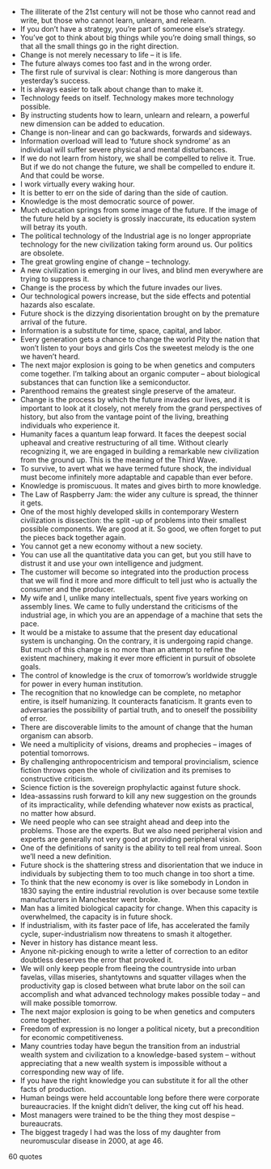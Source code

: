  - The illiterate of the 21st century will not be those who cannot read and write, but those who cannot learn, unlearn, and relearn.
 - If you don’t have a strategy, you’re part of someone else’s strategy.
 - You’ve got to think about big things while you’re doing small things, so that all the small things go in the right direction.
 - Change is not merely necessary to life – it is life.
 - The future always comes too fast and in the wrong order.
 - The first rule of survival is clear: Nothing is more dangerous than yesterday’s success.
 - It is always easier to talk about change than to make it.
 - Technology feeds on itself. Technology makes more technology possible.
 - By instructing students how to learn, unlearn and relearn, a powerful new dimension can be added to education.
 - Change is non-linear and can go backwards, forwards and sideways.
 - Information overload will lead to ‘future shock syndrome’ as an individual will suffer severe physical and mental disturbances.
 - If we do not learn from history, we shall be compelled to relive it. True. But if we do not change the future, we shall be compelled to endure it. And that could be worse.
 - I work virtually every waking hour.
 - It is better to err on the side of daring than the side of caution.
 - Knowledge is the most democratic source of power.
 - Much education springs from some image of the future. If the image of the future held by a society is grossly inaccurate, its education system will betray its youth.
 - The political technology of the Industrial age is no longer appropriate technology for the new civilization taking form around us. Our politics are obsolete.
 - The great growling engine of change – technology.
 - A new civilization is emerging in our lives, and blind men everywhere are trying to suppress it.
 - Change is the process by which the future invades our lives.
 - Our technological powers increase, but the side effects and potential hazards also escalate.
 - Future shock is the dizzying disorientation brought on by the premature arrival of the future.
 - Information is a substitute for time, space, capital, and labor.
 - Every generation gets a chance to change the world Pity the nation that won’t listen to your boys and girls Cos the sweetest melody is the one we haven’t heard.
 - The next major explosion is going to be when genetics and computers come together. I’m talking about an organic computer – about biological substances that can function like a semiconductor.
 - Parenthood remains the greatest single preserve of the amateur.
 - Change is the process by which the future invades our lives, and it is important to look at it closely, not merely from the grand perspectives of history, but also from the vantage point of the living, breathing individuals who experience it.
 - Humanity faces a quantum leap forward. It faces the deepest social upheaval and creative restructuring of all time. Without clearly recognizing it, we are engaged in building a remarkable new civilization from the ground up. This is the meaning of the Third Wave.
 - To survive, to avert what we have termed future shock, the individual must become infinitely more adaptable and capable than ever before.
 - Knowledge is promiscuous. It mates and gives birth to more knowledge.
 - The Law of Raspberry Jam: the wider any culture is spread, the thinner it gets.
 - One of the most highly developed skills in contemporary Western civilization is dissection: the split -up of problems into their smallest possible components. We are good at it. So good, we often forget to put the pieces back together again.
 - You cannot get a new economy without a new society.
 - You can use all the quantitative data you can get, but you still have to distrust it and use your own intelligence and judgment.
 - The customer will become so integrated into the production process that we will find it more and more difficult to tell just who is actually the consumer and the producer.
 - My wife and I, unlike many intellectuals, spent five years working on assembly lines. We came to fully understand the criticisms of the industrial age, in which you are an appendage of a machine that sets the pace.
 - It would be a mistake to assume that the present day educational system is unchanging. On the contrary, it is undergoing rapid change. But much of this change is no more than an attempt to refine the existent machinery, making it ever more efficient in pursuit of obsolete goals.
 - The control of knowledge is the crux of tomorrow’s worldwide struggle for power in every human institution.
 - The recognition that no knowledge can be complete, no metaphor entire, is itself humanizing. It counteracts fanaticism. It grants even to adversaries the possibility of partial truth, and to oneself the possibility of error.
 - There are discoverable limits to the amount of change that the human organism can absorb.
 - We need a multiplicity of visions, dreams and prophecies – images of potential tomorrows.
 - By challenging anthropocentricism and temporal provincialism, science fiction throws open the whole of civilization and its premises to constructive criticism.
 - Science fiction is the sovereign prophylactic against future shock.
 - Idea-assassins rush forward to kill any new suggestion on the grounds of its impracticality, while defending whatever now exists as practical, no matter how absurd.
 - We need people who can see straight ahead and deep into the problems. Those are the experts. But we also need peripheral vision and experts are generally not very good at providing peripheral vision.
 - One of the definitions of sanity is the ability to tell real from unreal. Soon we’ll need a new definition.
 - Future shock is the shattering stress and disorientation that we induce in individuals by subjecting them to too much change in too short a time.
 - To think that the new economy is over is like somebody in London in 1830 saying the entire industrial revolution is over because some textile manufacturers in Manchester went broke.
 - Man has a limited biological capacity for change. When this capacity is overwhelmed, the capacity is in future shock.
 - If industrialism, with its faster pace of life, has accelerated the family cycle, super-industrialism now threatens to smash it altogether.
 - Never in history has distance meant less.
 - Anyone nit-picking enough to write a letter of correction to an editor doubtless deserves the error that provoked it.
 - We will only keep people from fleeing the countryside into urban favelas, villas miseries, shantytowns and squatter villages when the productivity gap is closed between what brute labor on the soil can accomplish and what advanced technology makes possible today – and will make possible tomorrow.
 - The next major explosion is going to be when genetics and computers come together.
 - Freedom of expression is no longer a political nicety, but a precondition for economic competitiveness.
 - Many countries today have begun the transition from an industrial wealth system and civilization to a knowledge-based system – without appreciating that a new wealth system is impossible without a corresponding new way of life.
 - If you have the right knowledge you can substitute it for all the other facts of production.
 - Human beings were held accountable long before there were corporate bureaucracies. If the knight didn’t deliver, the king cut off his head.
 - Most managers were trained to be the thing they most despise – bureaucrats.
 - The biggest tragedy I had was the loss of my daughter from neuromuscular disease in 2000, at age 46.

60 quotes